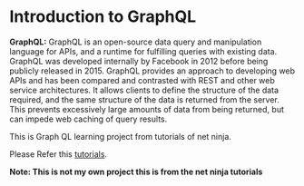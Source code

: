 # Introduction to GraphQL

**GraphQL:** GraphQL is an open-source data query and manipulation language for APIs, and a runtime for fulfilling queries with existing data. GraphQL was developed internally by Facebook in 2012 before being publicly released in 2015.
GraphQL provides an approach to developing web APIs and has been compared and contrasted with REST and other web service architectures. It allows clients to define the structure of the data required, and the same structure of the data is returned from the server. This prevents excessively large amounts of data from being returned, but can impede web caching of query results. 

This is Graph QL learning project from tutorials of net ninja.

Please Refer this [tutorials](https://www.youtube.com/watch?v=Y0lDGjwRYKw&list=PL4cUxeGkcC9iK6Qhn-QLcXCXPQUov1U7f).

**Note: This is not my own project this is from the net ninja tutorials**